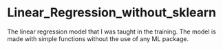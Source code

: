 # Linear_Regression_without_sklearn
The linear regression model that I was taught in the training. The model is made with simple functions without the use of any ML package.
